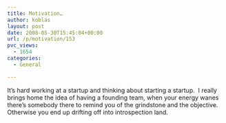 ```yaml
---
title: Motivation…
author: koblas
layout: post
date: 2008-05-30T15:45:04+00:00
url: /p/motivation/153
pvc_views:
  - 1654
categories:
  - General

---
```

It&#8217;s hard working at a startup and thinking about starting a startup.&nbsp; I really brings home the idea of having a founding team, when your energy wanes there&#8217;s somebody there to remind you of the grindstone and the objective.&nbsp; Otherwise you end up drifting off into introspection land.